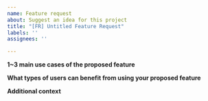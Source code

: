 ```yaml
---
name: Feature request
about: Suggest an idea for this project
title: "[FR] Untitled Feature Request"
labels: ''
assignees: ''

---
```

  
**1~3 main use cases of the proposed feature**  
  
**What types of users can benefit from using your proposed feature**  
  
**Additional context**  

  
  